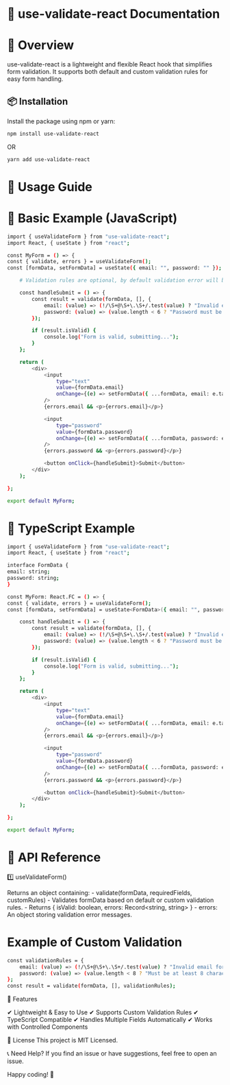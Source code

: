 # 📖 use-validate-react Documentation

# 📝 Overview

use-validate-react is a lightweight and flexible React hook that simplifies form validation. It supports both default and custom validation rules for easy form handling.

## 📦 Installation

Install the package using npm or yarn:

```sh
npm install use-validate-react
```

OR

```sh
yarn add use-validate-react
```

# 🚀 Usage Guide

# 🔹 Basic Example (JavaScript)

```sh
import { useValidateForm } from "use-validate-react";
import React, { useState } from "react";

const MyForm = () => {
const { validate, errors } = useValidateForm();
const [formData, setFormData] = useState({ email: "", password: "" });

    # Validation rules are optional, by default validation error will be This field is required but you can add your own validation rules like below.

    const handleSubmit = () => {
        const result = validate(formData, [], {
            email: (value) => (!/\S+@\S+\.\S+/.test(value) ? "Invalid email format" : null),
            password: (value) => (value.length < 6 ? "Password must be at least 6 characters" : null),
        });

        if (result.isValid) {
            console.log("Form is valid, submitting...");
        }
    };

    return (
        <div>
            <input
                type="text"
                value={formData.email}
                onChange={(e) => setFormData({ ...formData, email: e.target.value })}
            />
            {errors.email && <p>{errors.email}</p>}

            <input
                type="password"
                value={formData.password}
                onChange={(e) => setFormData({ ...formData, password: e.target.value })}
            />
            {errors.password && <p>{errors.password}</p>}

            <button onClick={handleSubmit}>Submit</button>
        </div>
    );

};

export default MyForm;
```

# 🔹 TypeScript Example

```sh
import { useValidateForm } from "use-validate-react";
import React, { useState } from "react";

interface FormData {
email: string;
password: string;
}

const MyForm: React.FC = () => {
const { validate, errors } = useValidateForm();
const [formData, setFormData] = useState<FormData>({ email: "", password: "" });

    const handleSubmit = () => {
        const result = validate(formData, [], {
            email: (value) => (!/\S+@\S+\.\S+/.test(value) ? "Invalid email format" : null),
            password: (value) => (value.length < 6 ? "Password must be at least 6 characters" : null),
        });

        if (result.isValid) {
            console.log("Form is valid, submitting...");
        }
    };

    return (
        <div>
            <input
                type="text"
                value={formData.email}
                onChange={(e) => setFormData({ ...formData, email: e.target.value })}
            />
            {errors.email && <p>{errors.email}</p>}

            <input
                type="password"
                value={formData.password}
                onChange={(e) => setFormData({ ...formData, password: e.target.value })}
            />
            {errors.password && <p>{errors.password}</p>}

            <button onClick={handleSubmit}>Submit</button>
        </div>
    );

};

export default MyForm;
```

# 📌 API Reference

1️⃣ useValidateForm()

Returns an object containing: - validate(formData, requiredFields, customRules) - Validates formData based on default or custom validation rules. - Returns { isValid: boolean, errors: Record<string, string> } - errors: An object storing validation error messages.

# Example of Custom Validation

```sh
const validationRules = {
    email: (value) => (!/\S+@\S+\.\S+/.test(value) ? "Invalid email format" : null),
    password: (value) => (value.length < 8 ? "Must be at least 8 characters" : null),
};
const result = validate(formData, [], validationRules);
```

🎯 Features

✔ Lightweight & Easy to Use
✔ Supports Custom Validation Rules
✔ TypeScript Compatible
✔ Handles Multiple Fields Automatically
✔ Works with Controlled Components

📜 License
This project is MIT Licensed.

📞 Need Help?
If you find an issue or have suggestions, feel free to open an issue.

Happy coding! 🚀
